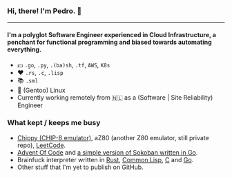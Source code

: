 ### Hi, there! I'm Pedro. 👋
---
#### I'm a polyglot Software Engineer experienced in Cloud Infrastructure, a penchant for functional programming and biased towards automating everything.

-  💵 `.go`, `.py`, `.(ba)sh`, `.tf`, `AWS`, `K8s`
- ❤️ `.rs`, `.c`, `.lisp`
- 📚 `.sml`
- 🐧 (Gentoo) Linux
- Currently working remotely from 🇳🇱 as a (Software | Site Reliability) Engineer

### What kept / keeps me busy
- [Chippy (CHIP-8 emulator)](https://github.com/csixteen/chippy), aZ80 (another Z80 emulator, still private repo), [LeetCode](https://github.com/csixteen/LeetCode).
- [Advent Of Code](https://github.com/csixteen/AdventOfCode) and [a simple version of Sokoban written in Go](https://github.com/csixteen/sokoban).
- Brainfuck interpreter written in [Rust](https://github.com/csixteen/rs-bff), [Common Lisp](https://github.com/csixteen/cl-bff), [C](https://github.com/csixteen/c-bff) and [Go](https://github.com/csixteen/go-bff).
- Other stuff that I'm yet to publish on GitHub.
